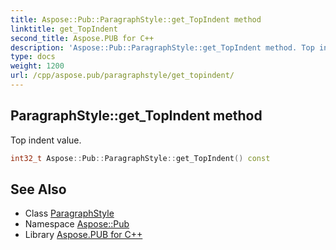 ```yaml
---
title: Aspose::Pub::ParagraphStyle::get_TopIndent method
linktitle: get_TopIndent
second_title: Aspose.PUB for C++
description: 'Aspose::Pub::ParagraphStyle::get_TopIndent method. Top indent value in C++.'
type: docs
weight: 1200
url: /cpp/aspose.pub/paragraphstyle/get_topindent/
---
```

## ParagraphStyle::get_TopIndent method


Top indent value.

```cpp
int32_t Aspose::Pub::ParagraphStyle::get_TopIndent() const
```

## See Also

* Class [ParagraphStyle](../)
* Namespace [Aspose::Pub](../../)
* Library [Aspose.PUB for C++](../../../)
